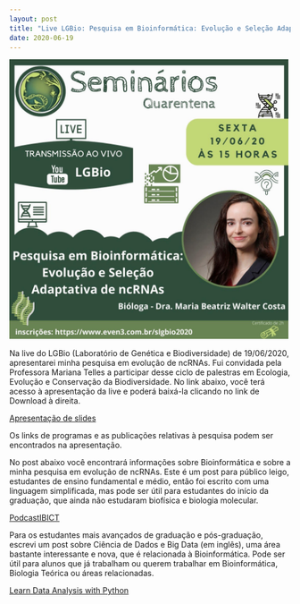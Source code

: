 ```yaml
---
layout: post
title: "Live LGBio: Pesquisa em Bioinformática: Evolução e Seleção Adaptativa de ncRNAs"
date: 2020-06-19
---
```


<img border="0" src="https://github.com/waltercostamb/waltercostamb.github.io/blob/master/figures/chamada_LGBio.jpg?raw=true" width="500" /> 

Na live do LGBio (Laboratório de Genética e Biodiversidade) de 19/06/2020, apresentarei minha pesquisa em evolução de ncRNAs. Fui convidada pela Professora Mariana Telles 
a participar desse ciclo de palestras em Ecologia, Evolução e Conservação da Biodiversidade. No link abaixo, você terá
acesso à apresentação da live e poderá baixá-la clicando no link de Download à direita.  

   [Apresentação de slides](https://github.com/waltercostamb/SSS-test/blob/master/research_bioinformatics_MBWC.pdf)  

Os links de programas e as publicações relativas à pesquisa podem ser encontrados na apresentação.  

No post abaixo você encontrará informações sobre Bioinformática e sobre a minha pesquisa em evolução de ncRNAs. Este é um post 
para público leigo, estudantes de ensino fundamental e médio, então foi escrito com uma linguagem simplificada, mas pode ser 
útil para estudantes do início da graduação, que ainda não estudaram biofísica e biologia molecular.  

   [PodcastIBICT](https://waltercostamb.github.io/blog/2020/05/22/PodcastIBICT)  
 
Para os estudantes mais avançados de graduação e pós-graduação, escrevi um post sobre Ciência de Dados e Big Data (em inglês), 
uma área bastante interessante e nova, que é relacionada à Bioinformática. Pode ser útil para alunos que já trabalham ou
querem trabalhar em Bioinformática, Biologia Teórica ou áreas relacionadas.  

   [Learn Data Analysis with Python](https://waltercostamb.github.io/blog/2020/04/07/data-analysis-python)
  
